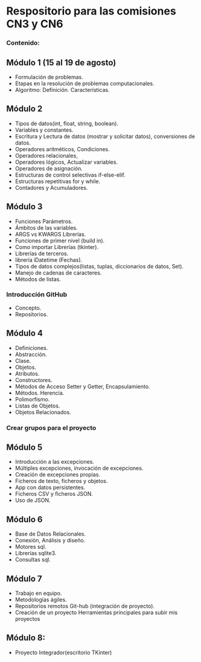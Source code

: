# Respositorio para las comisiones CN3 y CN6
### Contenido:
## Módulo 1 (15 al 19 de agosto)
- Formulación de problemas. 
- Etapas en la resolución de problemas computacionales. 
- Algoritmo: Definición. Características.

 

## Módulo 2
- Tipos de datos(int, float, string, boolean). 
- Variables y constantes. 
- Escritura  y Lectura de datos (mostrar y solicitar datos), conversiones de datos.  
- Operadores aritméticos, Condiciones. 
- Operadores relacionales, 
- Operadores lógicos, Actualizar variables. 
- Operadores de asignación. 
- Estructuras de control selectivas if-else-elif. 
- Estructuras repetitivas for y while. 
- Contadores y Acumuladores.

 

## Módulo 3
- Funciones Parámetros. 
- Ámbitos de las variables. 
- ARGS vs KWARGS Librerías. 
- Funciones de primer nivel (build in). 
- Como importar Librerías (tkinter).
- Librerías de terceros. 
- librería iDatetime (Fechas). 
- Tipos de datos complejos(listas, tuplas, diccionarios de datos, Set). 
- Manejo de cadenas de caracteres. 
- Métodos de listas.

### Introducción GitHub
- Concepto. 
- Repositorios.

 

## Módulo 4 
- Definiciones. 
- Abstracción. 
- Clase. 
- Objetos. 
- Atributos. 
- Constructores. 
- Métodos de Acceso Setter y Getter, Encapsulamiento. 
- Métodos. Herencia. 
- Polimorfismo. 
- Listas de Objetos. 
- Objetos Relacionados.

### Crear grupos para el proyecto

 

## Módulo 5
- Introducción a las excepciones. 
- Múltiples excepciones, invocación de excepciones. 
- Creación de excepciones propias. 
- Ficheros de texto, ficheros y objetos. 
- App con datos persistentes. 
- Ficheros CSV y ficheros JSON. 
- Uso de JSON.

 

## Módulo 6
- Base de Datos Relacionales. 
- Conexión, Análisis y diseño.
- Motores sql. 
- Librerías sqlite3. 
- Consultas sql.

 

## Módulo 7
- Trabajo en equipo. 
- Metodologías ágiles.
- Repositorios remotos Git-hub (integración de proyecto). 
- Creación de un proyecto Herramientas principales para subir mis proyectos

 ## Módulo 8: 
 - Proyecto Integrador(escritorio TKinter)

